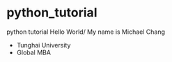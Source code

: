 # python_tutorial
python tutorial
Hello World/
My name is Michael Chang
+ Tunghai University
+ Global MBA

